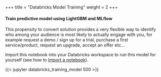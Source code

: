 +++
title = "Databricks Model Training"
weight = 2
+++

#### Train predictive model using LightGBM and MLflow

This propensity to convert solution provides a very flexible way to identify who among your audience is most likely to actually engage with you, for example request a demo / sign up for a trial, purchase a first service/product, request an upgrade, accept an offer etc…

Import this notebook into your Databricks workspace to run this model for yourself (see how to [Import a notebook](https://docs.databricks.com/notebooks/notebooks-manage.html#import-a-notebook)).

{{< jupyter databricks_training_model 500 >}}
